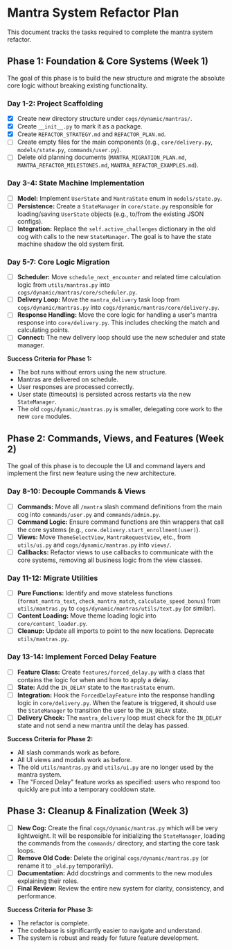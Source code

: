 # Mantra System Refactor Plan

This document tracks the tasks required to complete the mantra system refactor.

## Phase 1: Foundation & Core Systems (Week 1)

The goal of this phase is to build the new structure and migrate the absolute core logic without breaking existing functionality.

### Day 1-2: Project Scaffolding
- [x] Create new directory structure under `cogs/dynamic/mantras/`.
- [x] Create `__init__.py` to mark it as a package.
- [x] Create `REFACTOR_STRATEGY.md` and `REFACTOR_PLAN.md`.
- [ ] Create empty files for the main components (e.g., `core/delivery.py`, `models/state.py`, `commands/user.py`).
- [ ] Delete old planning documents (`MANTRA_MIGRATION_PLAN.md`, `MANTRA_REFACTOR_MILESTONES.md`, `MANTRA_REFACTOR_EXAMPLES.md`).

### Day 3-4: State Machine Implementation
- [ ] **Model:** Implement `UserState` and `MantraState` enum in `models/state.py`.
- [ ] **Persistence:** Create a `StateManager` in `core/state.py` responsible for loading/saving `UserState` objects (e.g., to/from the existing JSON configs).
- [ ] **Integration:** Replace the `self.active_challenges` dictionary in the old cog with calls to the new `StateManager`. The goal is to have the state machine shadow the old system first.

### Day 5-7: Core Logic Migration
- [ ] **Scheduler:** Move `schedule_next_encounter` and related time calculation logic from `utils/mantras.py` into `cogs/dynamic/mantras/core/scheduler.py`.
- [ ] **Delivery Loop:** Move the `mantra_delivery` task loop from `cogs/dynamic/mantras.py` into `cogs/dynamic/mantras/core/delivery.py`.
- [ ] **Response Handling:** Move the core logic for handling a user's mantra response into `core/delivery.py`. This includes checking the match and calculating points.
- [ ] **Connect:** The new delivery loop should use the new scheduler and state manager.

**Success Criteria for Phase 1:**
- The bot runs without errors using the new structure.
- Mantras are delivered on schedule.
- User responses are processed correctly.
- User state (timeouts) is persisted across restarts via the new `StateManager`.
- The old `cogs/dynamic/mantras.py` is smaller, delegating core work to the new `core` modules.

## Phase 2: Commands, Views, and Features (Week 2)

The goal of this phase is to decouple the UI and command layers and implement the first new feature using the new architecture.

### Day 8-10: Decouple Commands & Views
- [ ] **Commands:** Move all `/mantra` slash command definitions from the main cog into `commands/user.py` and `commands/admin.py`.
- [ ] **Command Logic:** Ensure command functions are thin wrappers that call the core systems (e.g., `core.delivery.start_enrollment(user)`).
- [ ] **Views:** Move `ThemeSelectView`, `MantraRequestView`, etc., from `utils/ui.py` and `cogs/dynamic/mantras.py` into `views/`.
- [ ] **Callbacks:** Refactor views to use callbacks to communicate with the core systems, removing all business logic from the view classes.

### Day 11-12: Migrate Utilities
- [ ] **Pure Functions:** Identify and move stateless functions (`format_mantra_text`, `check_mantra_match`, `calculate_speed_bonus`) from `utils/mantras.py` to `cogs/dynamic/mantras/utils/text.py` (or similar).
- [ ] **Content Loading:** Move theme loading logic into `core/content_loader.py`.
- [ ] **Cleanup:** Update all imports to point to the new locations. Deprecate `utils/mantras.py`.

### Day 13-14: Implement Forced Delay Feature
- [ ] **Feature Class:** Create `features/forced_delay.py` with a class that contains the logic for when and how to apply a delay.
- [ ] **State:** Add the `IN_DELAY` state to the `MantraState` enum.
- [ ] **Integration:** Hook the `ForcedDelayFeature` into the response handling logic in `core/delivery.py`. When the feature is triggered, it should use the `StateManager` to transition the user to the `IN_DELAY` state.
- [ ] **Delivery Check:** The `mantra_delivery` loop must check for the `IN_DELAY` state and not send a new mantra until the delay has passed.

**Success Criteria for Phase 2:**
- All slash commands work as before.
- All UI views and modals work as before.
- The old `utils/mantras.py` and `utils/ui.py` are no longer used by the mantra system.
- The "Forced Delay" feature works as specified: users who respond too quickly are put into a temporary cooldown state.

## Phase 3: Cleanup & Finalization (Week 3)

- [ ] **New Cog:** Create the final `cogs/dynamic/mantras.py` which will be very lightweight. It will be responsible for initializing the `StateManager`, loading the commands from the `commands/` directory, and starting the core task loops.
- [ ] **Remove Old Code:** Delete the original `cogs/dynamic/mantras.py` (or rename it to `_old.py` temporarily).
- [ ] **Documentation:** Add docstrings and comments to the new modules explaining their roles.
- [ ] **Final Review:** Review the entire new system for clarity, consistency, and performance.

**Success Criteria for Phase 3:**
- The refactor is complete.
- The codebase is significantly easier to navigate and understand.
- The system is robust and ready for future feature development.
